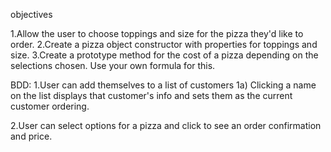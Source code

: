 objectives

1.Allow the user to choose toppings and size for the pizza they'd like to order.
2.Create a pizza object constructor with properties for toppings and size.
3.Create a prototype method for the cost of a pizza depending on the selections chosen. Use your own formula for this.

BDD:
1.User can add themselves to a list of customers
 1a) Clicking a name on the list displays that customer's info and sets them as the current customer ordering.

2.User can select options for a pizza and click to see an order confirmation and price.
